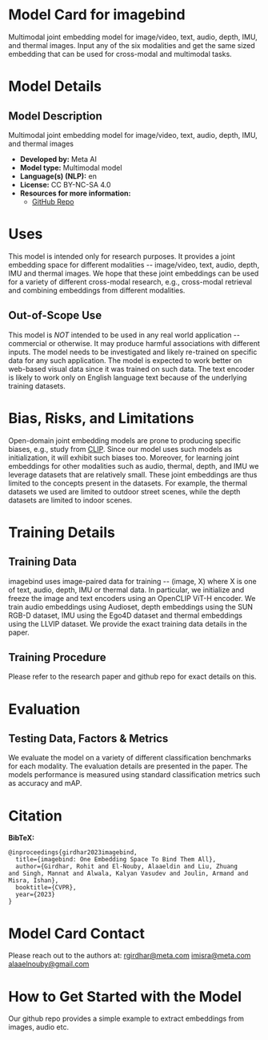 # Model Card for imagebind

Multimodal joint embedding model for image/video, text, audio, depth, IMU, and thermal images.
Input any of the six modalities and get the same sized embedding that can be used for cross-modal and multimodal tasks.

# Model Details

## Model Description

<!-- Provide a longer summary of what this model is/does. -->
Multimodal joint embedding model for image/video, text, audio, depth, IMU, and thermal images

- **Developed by:** Meta AI
- **Model type:** Multimodal model
- **Language(s) (NLP):** en
- **License:** CC BY-NC-SA 4.0
- **Resources for more information:**
    - [GitHub Repo](https://github.com/facebookresearch/imagebind)


# Uses

<!-- Address questions around how the model is intended to be used, including the foreseeable users of the model and those affected by the model. -->
This model is intended only for research purposes. It provides a joint embedding space for different modalities -- image/video, text, audio, depth, IMU and thermal images.
We hope that these joint embeddings can be used for a variety of different cross-modal research, e.g., cross-modal retrieval and combining embeddings from different modalities.

## Out-of-Scope Use

<!-- This section addresses misuse, malicious use, and uses that the model will not work well for. -->
<!-- If the user enters content, print that. If not, but they enter a task in the list, use that. If neither, say "more info needed." -->

This model is *NOT* intended to be used in any real world application -- commercial or otherwise.
It may produce harmful associations with different inputs.
The model needs to be investigated and likely re-trained on specific data for any such application.
The model is expected to work better on web-based visual data since it was trained on such data.
The text encoder is likely to work only on English language text because of the underlying training datasets.

# Bias, Risks, and Limitations

<!-- This section is meant to convey both technical and sociotechnical limitations. -->
Open-domain joint embedding models are prone to producing specific biases, e.g., study from [CLIP](https://github.com/openai/CLIP/blob/main/model-card.md#bias-and-fairness).
Since our model uses such models as initialization, it will exhibit such biases too.
Moreover, for learning joint embeddings for other modalities such as audio, thermal, depth, and IMU we leverage datasets that are relatively small. These joint embeddings are thus limited to the concepts present in the datasets. For example, the thermal datasets we used are limited to outdoor street scenes, while the depth datasets are limited to indoor scenes.



# Training Details

## Training Data

<!-- This should link to a Data Card, perhaps with a short stub of information on what the training data is all about as well as documentation related to data pre-processing or additional filtering. -->

imagebind uses image-paired data for training -- (image, X) where X is one of text, audio, depth, IMU or thermal data.
In particular, we initialize and freeze the image and text encoders using an OpenCLIP ViT-H encoder.
We train audio embeddings using Audioset, depth embeddings using the SUN RGB-D dataset, IMU using the Ego4D dataset and thermal embeddings using the LLVIP dataset.
We provide the exact training data details in the paper.


## Training Procedure

<!-- This relates heavily to the Technical Specifications. Content here should link to that section when it is relevant to the training procedure. -->
Please refer to the research paper and github repo for exact details on this.

# Evaluation

## Testing Data, Factors & Metrics

We evaluate the model on a variety of different classification benchmarks for each modality.
The evaluation details are presented in the paper.
The models performance is measured using standard classification metrics such as accuracy and mAP.

# Citation

<!-- If there is a paper or blog post introducing the model, the APA and Bibtex information for that should go in this section. -->

**BibTeX:**
```
@inproceedings{girdhar2023imagebind,
  title={imagebind: One Embedding Space To Bind Them All},
  author={Girdhar, Rohit and El-Nouby, Alaaeldin and Liu, Zhuang
and Singh, Mannat and Alwala, Kalyan Vasudev and Joulin, Armand and Misra, Ishan},
  booktitle={CVPR},
  year={2023}
}
```


# Model Card Contact

Please reach out to the authors at: rgirdhar@meta.com imisra@meta.com alaaelnouby@gmail.com

# How to Get Started with the Model

Our github repo provides a simple example to extract embeddings from images, audio etc.
